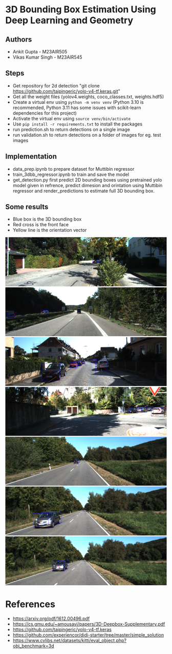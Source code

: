 # 3D Bounding Box Estimation Using Deep Learning and Geometry

## Authors

- Ankit Gupta - M23AIR505
- Vikas Kumar Singh - M23AIR545

## Steps
- Get repository for 2d detection "git clone https://github.com/taipingeric/yolo-v4-tf.keras.git"
- Get all the weight files (yolov4.weights, coco_classes.txt, weights.hdf5)
- Create a virtual env using `python -m venv venv` (Python 3.10 is recommended, Python 3.11 has some issues with scikit-learn dependencies for this project)
- Activate the virtual env using `source venv/bin/activate`
- Use `pip install -r requirements.txt` to install the packages
- run prediction.sh to return detections on a single image
- run validation.sh to return detections on a folder of images for eg. test images

## Implementation
- data_prep.ipynb to prepare dataset for Muttibin regressor
- train_3dbb_regressor.ipynb to train and save the model
- get_detection.py first predict 2D bounding boxes using pretrained yolo model given in refrence, predict dimesion and orintation using Muttibin regressor and render_predictions to estimate full 3D bounding box.

## Some results

- Blue box is the 3D bounding box
- Red cross is the front face
- Yellow line is the orientation vector

![Result 1](./results/000000.png "Result 1")
![Result 2](./results/000004.png "Result 2")
![Result 3](./results/000027.png "Result 3")
![Result 4](./results/000052.png "Result 4")
![Result 5](./results/000028.png "Result 5")
![Result 6](./results/000037.png "Result 6")
![Result 7](./results/000067.png "Result 7")

# References
+ https://arxiv.org/pdf/1612.00496.pdf
+ https://cs.gmu.edu/~amousavi/papers/3D-Deepbox-Supplementary.pdf
+ https://github.com/taipingeric/yolo-v4-tf.keras
+ https://github.com/experiencor/didi-starter/tree/master/simple_solution
+ https://www.cvlibs.net/datasets/kitti/eval_object.php?obj_benchmark=3d